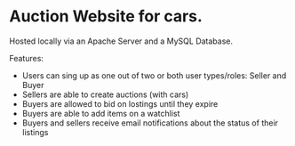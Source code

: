 # Auction Website for cars.
Hosted locally via an Apache Server and a MySQL Database.

Features:
- Users can sing up as one out of two or both user types/roles: Seller and Buyer
- Sellers are able to create auctions (with cars)
- Buyers are allowed to bid on lostings until they expire
- Buyers are able to add items on a watchlist
- Buyers and sellers receive email notifications about the status of their listings
